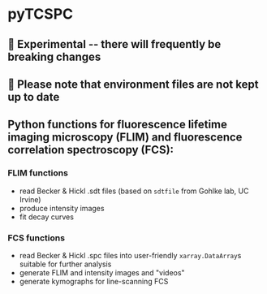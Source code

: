 # pyTCSPC

## 🚧 Experimental -- there will frequently be breaking changes

## 🚧 Please note that environment files are not kept up to date

## Python functions for fluorescence lifetime imaging microscopy (FLIM) and fluorescence correlation spectroscopy (FCS):

### FLIM functions
- read Becker &amp; Hickl .sdt files (based on `sdtfile` from Gohlke lab, UC Irvine)
- produce intensity images
- fit decay curves

### FCS functions
- read Becker &amp; Hickl .spc files into user-friendly `xarray.DataArray`s suitable for further analysis
- generate FLIM and intensity images and "videos"
- generate kymographs for line-scanning FCS

